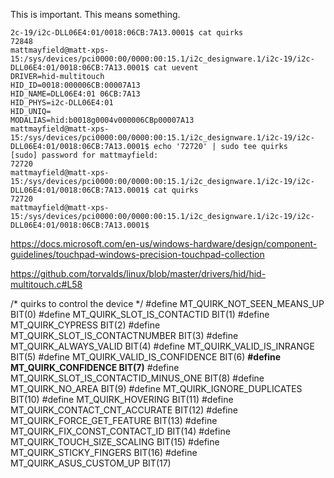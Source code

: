 This is important. This means something.

```
2c-19/i2c-DLL06E4:01/0018:06CB:7A13.0001$ cat quirks
72848
mattmayfield@matt-xps-15:/sys/devices/pci0000:00/0000:00:15.1/i2c_designware.1/i2c-19/i2c-DLL06E4:01/0018:06CB:7A13.0001$ cat uevent
DRIVER=hid-multitouch
HID_ID=0018:000006CB:00007A13
HID_NAME=DLL06E4:01 06CB:7A13
HID_PHYS=i2c-DLL06E4:01
HID_UNIQ=
MODALIAS=hid:b0018g0004v000006CBp00007A13
mattmayfield@matt-xps-15:/sys/devices/pci0000:00/0000:00:15.1/i2c_designware.1/i2c-19/i2c-DLL06E4:01/0018:06CB:7A13.0001$ echo '72720' | sudo tee quirks
[sudo] password for mattmayfield: 
72720
mattmayfield@matt-xps-15:/sys/devices/pci0000:00/0000:00:15.1/i2c_designware.1/i2c-19/i2c-DLL06E4:01/0018:06CB:7A13.0001$ cat quirks
72720
mattmayfield@matt-xps-15:/sys/devices/pci0000:00/0000:00:15.1/i2c_designware.1/i2c-19/i2c-DLL06E4:01/0018:06CB:7A13.0001$
```

https://docs.microsoft.com/en-us/windows-hardware/design/component-guidelines/touchpad-windows-precision-touchpad-collection

https://github.com/torvalds/linux/blob/master/drivers/hid/hid-multitouch.c#L58

/* quirks to control the device */
#define MT_QUIRK_NOT_SEEN_MEANS_UP	BIT(0)
#define MT_QUIRK_SLOT_IS_CONTACTID	BIT(1)
#define MT_QUIRK_CYPRESS		BIT(2)
#define MT_QUIRK_SLOT_IS_CONTACTNUMBER	BIT(3)
#define MT_QUIRK_ALWAYS_VALID		BIT(4)
#define MT_QUIRK_VALID_IS_INRANGE	BIT(5)
#define MT_QUIRK_VALID_IS_CONFIDENCE	BIT(6)
**#define MT_QUIRK_CONFIDENCE		BIT(7)**
#define MT_QUIRK_SLOT_IS_CONTACTID_MINUS_ONE	BIT(8)
#define MT_QUIRK_NO_AREA		BIT(9)
#define MT_QUIRK_IGNORE_DUPLICATES	BIT(10)
#define MT_QUIRK_HOVERING		BIT(11)
#define MT_QUIRK_CONTACT_CNT_ACCURATE	BIT(12)
#define MT_QUIRK_FORCE_GET_FEATURE	BIT(13)
#define MT_QUIRK_FIX_CONST_CONTACT_ID	BIT(14)
#define MT_QUIRK_TOUCH_SIZE_SCALING	BIT(15)
#define MT_QUIRK_STICKY_FINGERS		BIT(16)
#define MT_QUIRK_ASUS_CUSTOM_UP		BIT(17)
